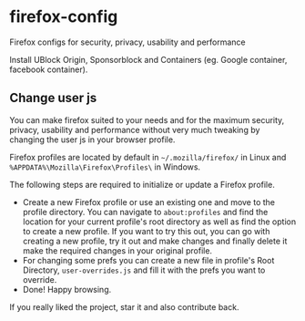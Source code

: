 # firefox-config
Firefox configs for security, privacy, usability and performance

Install UBlock Origin, Sponsorblock and Containers (eg. Google container, facebook container).

## Change user js

You can make firefox suited to your needs and for the maximum security, privacy, usability and performance without very much tweaking by changing the user js in your browser profile.

Firefox profiles are located by default in `~/.mozilla/firefox/` in Linux and `%APPDATA%\Mozilla\Firefox\Profiles\` in Windows.

The following steps are required to initialize or update a Firefox profile.

- Create a new Firefox profile or use an existing one and move to the profile directory. You can navigate to `about:profiles` and find the location for your current profile's root directory as well as find the option to create a new profile. If you want to try this out, you can go with creating a new profile, try it out and make changes and finally delete it make the required changes in your original profile.
- For changing some prefs you can create a new file in profile's Root Directory, `user-overrides.js` and fill it with the prefs you want to override.
- Done! Happy browsing.

If you really liked the project, star it and also contribute back.
